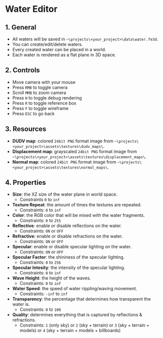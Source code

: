 # Water Editor

## 1. General

- All waters will be saved in `~\projects\<your_project>\data\water.fe3d`.
- You can create/edit/delete waters.
- Every created water can be placed in a world.
- Each water is rendered as a flat plane in 3D space.

## 2. Controls

- Move camera with your mouse
- Press `RMB` to toggle camera
- Scroll `MMB` to zoom camera
- Press `H` to toggle debug rendering
- Press `R` to toggle reference box
- Press `F` to toggle wireframe
- Press `ESC` to go back

## 3. Resources

- **DUDV map**: colored `24bit PNG` format image from `~\projects\<your_project>\assets\textures\dudv_maps\`.
- **Displacement map**: grayscaled `24bit PNG` format image from `~\projects\<your_project>\assets\textures\displacement_maps\`.
- **Normal map**: colored `24bit PNG` format image from `~\projects\<your_project>\assets\textures\normal_maps\`.

## 4. Properties

- **Size**: the XZ size of the water plane in world space.
  - Constraints `0` to `inf`
- **Texture Repeat**: the amount of times the textures are repeated.
  - Constraints: `0` to `inf`
- **Color**: the RGB color that will be mixed with the water fragments.
  - Constraints: `0` to `255`
- **Reflective**: enable or disable reflections on the water.
  - Constraints: `ON` or `OFF`
- **Refractive**: enable or disable refractions on the water.
  - Constraints: `ON` or `OFF`
- **Specular**: enable or disable specular lighting on the water.
  - Constraints: `ON` or `OFF`
- **Specular Factor**: the shininess of the specular lighting.
  - Constraints: `0` to `256`
- **Specular Intesity**: the intensity of the specular lighting.
  - Constraints: `0` to `inf`
- **Wave Height**: the height of the waves.
  - Constraints: `0` to `inf`
- **Water Speed**: the speed of water rippling/waving movement.
  - Constraints: `-inf` to `inf`
- **Transparency**: the percentage that determines how transparent the water is.
  - Constraints: `0` to `100`
- **Quality**: determines everything that is captured by reflections & refractions.
  - Constraints: `1` (only sky) or `2` (sky + terrain) or `3` (sky + terrain + models) or `4` (sky + terrain + models + billboards)
